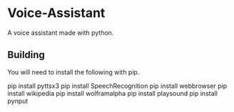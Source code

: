 # Voice-Assistant
A voice assistant made with python.

## Building
You will need to install the following with pip.
  
  pip install pyttsx3
  pip install SpeechRecognition
  pip install webbrowser
  pip install wikipedia
  pip install wolframalpha
  pip install playsound
  pip install pynput
